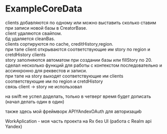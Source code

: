 # ExampleCoreData
 clients добавляются по одному или можно выставить сколько ставим при записи новой базы в CreatorBase.<br>
 client удаляются свайпом.<br>
 бд удаляется cleanBas.<br>
 clients сортируются по cache, creditHistory,region.<br>
 при тапе client открываются соответствующие им story по region и cretdHistory clients<br>
 story заполняются автоматом при создании базы или fillStory по 20.<br>
 сделал несколько функций для работы с контекстом последовательно и ассинхронно для реквестов и записи.<br>
 при тапе на story выходят соответствующие им clients соответствующие им по region и cretdHistory <br>
 связь client -> story не использовал<br>
 
 на swift не успел доделать, только в четверг время будет дописать (начал делать один в один)
 
 также здесь мой фреймворк APIYAndexOAuth для авторизациb <br>
 
 WorkAplication - моя часть проекта на Rx без UI (работа с Realm api Yandex)
 
 
 
 
